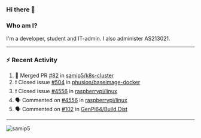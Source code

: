 ### Hi there 👋

### Who am I?
I'm a developer, student and IT-admin. I also administer AS213021.

---
### :zap: Recent Activity
<!--START_SECTION:activity-->
1. 🎉 Merged PR [#82](https://github.com/samip5/k8s-cluster/pull/82) in [samip5/k8s-cluster](https://github.com/samip5/k8s-cluster)
2. ❗️ Closed issue [#504](https://github.com/phusion/baseimage-docker/issues/504) in [phusion/baseimage-docker](https://github.com/phusion/baseimage-docker)
3. ❗️ Closed issue [#4556](https://github.com/raspberrypi/linux/issues/4556) in [raspberrypi/linux](https://github.com/raspberrypi/linux)
4. 🗣 Commented on [#4556](https://github.com/raspberrypi/linux/issues/4556) in [raspberrypi/linux](https://github.com/raspberrypi/linux)
5. 🗣 Commented on [#102](https://github.com/GenPi64/Build.Dist/issues/102) in [GenPi64/Build.Dist](https://github.com/GenPi64/Build.Dist)
<!--END_SECTION:activity-->
---

<img align="center" src="https://github-readme-stats.vercel.app/api?username=samip5&show_icons=true" alt="samip5" />
